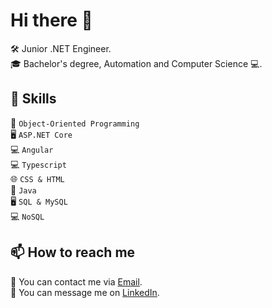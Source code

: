 # Hi there 👋

<!--
**Vlad-Gheorghita/Vlad-Gheorghita** is a ✨ _special_ ✨ repository because its `README.md` (this file) appears on your GitHub profile.

Here are some ideas to get you started:

- 🔭 I’m currently working on ...
- 🌱 I’m currently learning ...
- 👯 I’m looking to collaborate on ...
- 🤔 I’m looking for help with ...
- 💬 Ask me about ...
- 📫 How to reach me: ...
- 😄 Pronouns: ...
- ⚡ Fun fact: ...
-->



🛠️ Junior .NET Engineer. <br>
🎓 Bachelor's degree, Automation and Computer Science 💻. <br>



## 🌟 Skills
🔅 `Object-Oriented Programming` <br>
🖥️ `ASP.NET Core` <br>
💻 `Angular` <br>
💻 `Typescript` <br>
🌐 `CSS & HTML` <br>
🔅 `Java` <br>
🖥️ `SQL & MySQL` <br>
💻 `NoSQL` <br>



## 📫 How to reach me
📧 You can contact me via [Email](mailto:vlad.gheorghita.s@outlook.com). <br>
📨 You can message me on [LinkedIn](https://www.linkedin.com/in/vlad-gheorghita-07ba931a1/). <br>


